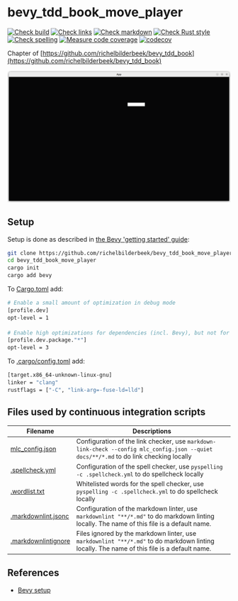 # bevy_tdd_book_move_player

[![Check build](https://github.com/richelbilderbeek/bevy_tdd_book_move_player/actions/workflows/check_build.yaml/badge.svg?branch=master)](https://github.com/richelbilderbeek/bevy_tdd_book_move_player/actions/workflows/check_build.yaml)
[![Check links](https://github.com/richelbilderbeek/bevy_tdd_book_move_player/actions/workflows/check_links.yaml/badge.svg?branch=master)](https://github.com/richelbilderbeek/bevy_tdd_book_move_player/actions/workflows/check_links.yaml)
[![Check markdown](https://github.com/richelbilderbeek/bevy_tdd_book_move_player/actions/workflows/check_markdown.yaml/badge.svg?branch=master)](https://github.com/richelbilderbeek/bevy_tdd_book_move_player/actions/workflows/check_markdown.yaml)
[![Check Rust style](https://github.com/richelbilderbeek/bevy_tdd_book_move_player/actions/workflows/check_rust_style.yaml/badge.svg?branch=master)](https://github.com/richelbilderbeek/bevy_tdd_book_move_player/actions/workflows/check_rust_style.yaml)
[![Check spelling](https://github.com/richelbilderbeek/bevy_tdd_book_move_player/actions/workflows/check_spelling.yaml/badge.svg?branch=master)](https://github.com/richelbilderbeek/bevy_tdd_book_move_player/actions/workflows/check_spelling.yaml)
[![Measure code coverage](https://github.com/richelbilderbeek/bevy_tdd_book_move_player/actions/workflows/measure_codecov.yaml/badge.svg?branch=master)](https://github.com/richelbilderbeek/bevy_tdd_book_move_player/actions/workflows/measure_codecov.yaml)
[![codecov](https://codecov.io/gh/richelbilderbeek/bevy_tdd_book_move_player/graph/badge.svg?token=XAVFZYDQKZ)](https://codecov.io/gh/richelbilderbeek/bevy_tdd_book_move_player)

Chapter of [https://github.com/richelbilderbeek/bevy_tdd_book](https://github.com/richelbilderbeek/bevy_tdd_book)

![Screenshot of this application](move_player.png)

## Setup

Setup is done as described in [the Bevy 'getting started' guide](https://bevyengine.org/learn/quick-start/getting-started/setup/):

```bash
git clone https://github.com/richelbilderbeek/bevy_tdd_book_move_player
cd bevy_tdd_book_move_player
cargo init
cargo add bevy
```

To [Cargo.toml](Cargo.toml) add:

```bash
# Enable a small amount of optimization in debug mode
[profile.dev]
opt-level = 1

# Enable high optimizations for dependencies (incl. Bevy), but not for our code:
[profile.dev.package."*"]
opt-level = 3
```

To [.cargo/config.toml](.cargo/config.toml) add:

```bash
[target.x86_64-unknown-linux-gnu]
linker = "clang"
rustflags = ["-C", "link-arg=-fuse-ld=lld"]
```

## Files used by continuous integration scripts

Filename                                  |Descriptions
------------------------------------------|--------------------------------------------------------------------------------------------------------------------------------------
[mlc_config.json](mlc_config.json)        |Configuration of the link checker, use `markdown-link-check --config mlc_config.json --quiet docs/**/*.md` to do link checking locally
[.spellcheck.yml](.spellcheck.yml)        |Configuration of the spell checker, use `pyspelling -c .spellcheck.yml` to do spellcheck locally
[.wordlist.txt](.wordlist.txt)            |Whitelisted words for the spell checker, use `pyspelling -c .spellcheck.yml` to do spellcheck locally
[.markdownlint.jsonc](.markdownlint.jsonc)|Configuration of the markdown linter, use `markdownlint "**/*.md"` to do markdown linting locally. The name of this file is a default name.
[.markdownlintignore](.markdownlintignore)|Files ignored by the markdown linter, use `markdownlint "**/*.md"` to do markdown linting locally. The name of this file is a default name.

## References

* [Bevy setup](https://bevyengine.org/learn/quick-start/getting-started/setup/)
